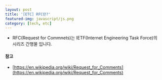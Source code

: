 ```yaml
---
layout: post
title: '[ETC] RFC란?'
featured-img: javascript/js.png
category: [tech, etc]
---
```


- RFC(Request for Commnets)는 IETF(Internet Engineering Task Force)의 시리즈 간행물 입니다.

#### 참고
- [https://en.wikipedia.org/wiki/Request_for_Comments](https://en.wikipedia.org/wiki/Request_for_Comments)
